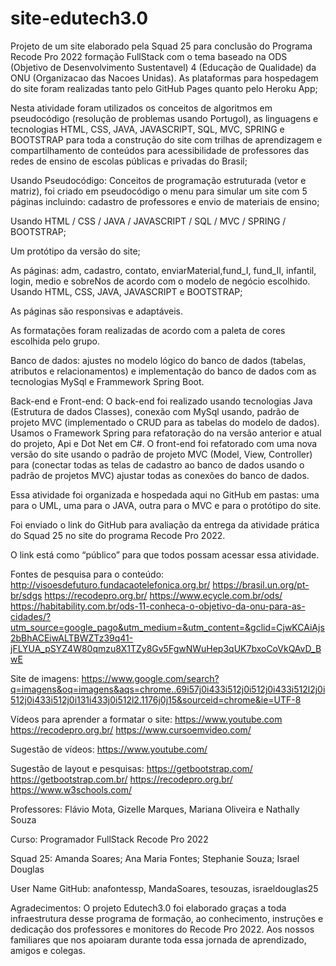 # site-edutech3.0 
Projeto de um site elaborado pela Squad 25 para conclusão do Programa Recode Pro 2022 formação FullStack com o tema baseado na ODS (Objetivo de Desenvolvimento Sustentavel) 4 (Educação de Qualidade) da ONU (Organizacao das Nacoes Unidas). As plataformas para hospedagem do site foram realizadas tanto pelo GitHub Pages quanto pelo Heroku App;

Nesta atividade foram utilizados os conceitos de algoritmos em pseudocódigo (resolução de problemas usando Portugol), as linguagens e tecnologias HTML, CSS, JAVA, JAVASCRIPT, SQL, MVC, SPRING e BOOTSTRAP para toda a construção do site com trilhas de aprendizagem e compartilhamento de conteúdos para acessibilidade de professores das redes de ensino de escolas públicas e privadas do Brasil;

Usando Pseudocódigo:
Conceitos de programação estruturada (vetor e matriz), foi criado em pseudocódigo o menu para simular um site com 5 páginas incluindo: cadastro de professores e envio de materiais de ensino;

Usando HTML / CSS / JAVA / JAVASCRIPT / SQL / MVC / SPRING / BOOTSTRAP;

Um protótipo da versão do site;

As páginas: adm, cadastro, contato, enviarMaterial,fund_I, fund_II, infantil, login, medio e sobreNos de acordo com o modelo de negócio escolhido. Usando HTML, CSS, JAVA, JAVASCRIPT e BOOTSTRAP;

As páginas são responsivas e adaptáveis.

As formatações foram realizadas de acordo com a paleta de cores escolhida pelo grupo.

Banco de dados: ajustes no modelo lógico do banco de dados (tabelas, atributos e relacionamentos) e implementação do banco de dados com as tecnologias MySql e Frammework Spring Boot.

Back-end e Front-end: 
O back-end foi realizado usando tecnologias Java (Estrutura de dados Classes), conexão com MySql usando, padrão de projeto MVC (implementado o CRUD para as tabelas do modelo de dados). Usamos o Framework Spring para refatoração do na versão anterior e atual do projeto, Api e Dot Net em C#.
O front-end foi refatorado com uma nova versão do site usando o padrão de projeto MVC (Model, View, Controller) para (conectar todas as telas de cadastro ao banco de dados usando o padrão de projetos MVC) ajustar todas as conexões do banco de dados.

Essa atividade foi organizada e hospedada aqui no GitHub em pastas: uma para o UML, uma para o JAVA, outra para o MVC e para o protótipo do site.

Foi enviado o link do GitHub para avaliação da entrega da atividade prática do Squad 25 no site do programa Recode Pro 2022.

O link está como “público” para que todos possam acessar essa atividade.

Fontes de pesquisa para o conteúdo: 
http://visoesdefuturo.fundacaotelefonica.org.br/
https://brasil.un.org/pt-br/sdgs
https://recodepro.org.br/
https://www.ecycle.com.br/ods/
https://habitability.com.br/ods-11-conheca-o-objetivo-da-onu-para-as-cidades/?utm_source=google_pago&utm_medium=&utm_content=&gclid=CjwKCAiAjs2bBhACEiwALTBWZTz39q41-jFLYUA_pSYZ4W80qmzu8X1TZy8Gv5FgwNWuHep3qUK7bxoCoVkQAvD_BwE

Site de imagens:
https://www.google.com/search?q=imagens&oq=imagens&aqs=chrome..69i57j0i433i512j0i512j0i433i512l2j0i512j0i433i512j0i131i433j0i512l2.1176j0j15&sourceid=chrome&ie=UTF-8

Vídeos para aprender a formatar o site: 
https://www.youtube.com
https://recodepro.org.br/
https://www.cursoemvideo.com/

Sugestão de vídeos: 
https://www.youtube.com/

Sugestão de layout e pesquisas:
https://getbootstrap.com/
https://getbootstrap.com.br/
https://recodepro.org.br/
https://www.w3schools.com/

Professores: Flávio Mota, Gizelle Marques, Mariana Oliveira e Nathally Souza

Curso: Programador FullStack Recode Pro 2022

Squad 25:
Amanda Soares;
Ana Maria Fontes;
Stephanie Souza;
Israel Douglas

User Name GitHub: anafontessp, MandaSoares, tesouzas, israeldouglas25

Agradecimentos:
O projeto Edutech3.0 foi elaborado graças a toda infraestrutura desse programa de formação, ao conhecimento, instruções e dedicação dos professores e monitores do Recode Pro 2022. Aos nossos familiares que nos apoiaram durante toda essa jornada de aprendizado, amigos e colegas.
